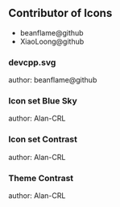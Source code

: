 ## Contributor of Icons

- beanflame@github
- XiaoLoong@github

### devcpp.svg

author: beanflame@github

### Icon set Blue Sky

author: Alan-CRL

### Icon set Contrast

author: Alan-CRL

### Theme Contrast

author: Alan-CRL